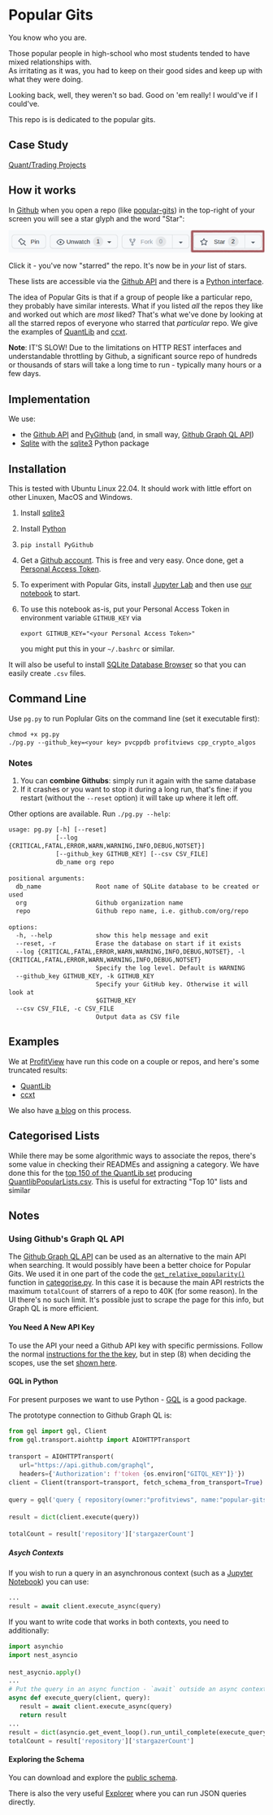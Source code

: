 # Popular Gits

You know who you are.

Those popular people in high-school who most students tended to have mixed relationships with.  
As irritating as it was, you had to keep on their good sides and keep up with what they were doing.

Looking back, well, they weren't so bad.  Good on 'em really!  I would've if I could've.

This repo is is dedicated to the popular gits.

## Case Study

[Quant/Trading Projects](https://profitview.net/blog/open-source-trading-projects)

## How it works

In [Github](https://github.com) when you open a repo (like [popular-gits](https://github.com/profitviews/popular-gits)) 
in the top-right of your screen you will see a star glyph and the word "Star":

![Star example](/assets/images/github_top_right.png)

Click it - you've now "starred" the repo.  It's now be in _your_ list of stars.

These lists are accessible via the [Github API](https://docs.github.com/en/rest) and there is a [Python interface](https://github.com/PyGithub/PyGithub).

The idea of Popular Gits is that if a group of people like a particular repo, they probably have similar interests.
What if you listed _all_ the repos they like and worked out which are _most_ liked?
That's what we've done by looking at all the starred repos of everyone who starred that _particular_ repo.
We give the examples of [QuantLib](/Quantlib.md) and [ccxt](/ccxt.md).

**Note**: IT'S SLOW!  Due to the limitations on HTTP REST interfaces and understandable throttling by Github, 
a significant source repo of hundreds or thousands of stars will take a long time to run - 
typically many hours or a few days.

## Implementation

We use:
* the [Github API](https://docs.github.com/en/rest) and [PyGithub](https://github.com/PyGithub/PyGithub) (and, in small way, [Github Graph QL API](https://docs.github.com/en/graphql))
* [Sqlite](https://www.sqlite.org/index.html) with the [sqlite3](https://docs.python.org/3/library/sqlite3.html) Python package

## Installation

This is tested with Ubuntu Linux 22.04.  It should work with little effort on other Linuxen, MacOS and Windows.

1. Install [sqlite3](https://www.sqlite.org/download.html)
1. Install [Python](https://www.python.org/)
1. `pip install PyGithub`
1. Get a [Github account](https://github.com).  This is free and very easy.
   Once done, get a [Personal Access Token](https://github.com/settings/tokens).
1. To experiment with Popular Gits, install [Jupyter Lab](https://jupyter.org/install) and then use [our notebook](/popular_gits.ipynb) to start.
1. To use this notebook as-is, put your Personal Access Token in environment variable `GITHUB_KEY` via

   ```shell
   export GITHUB_KEY="<your Personal Access Token>"
   ```

   you might put this in your `~/.bashrc` or similar.


It will also be useful to install [SQLite Database Browser](https://sqlitebrowser.org/) so 
that you can easily create `.csv` files.

## Command Line

Use `pg.py` to run Poplular Gits on the command line (set it executable first):

```shell
chmod +x pg.py
./pg.py --github_key=<your key> pvcppdb profitviews cpp_crypto_algos
```

### Notes

1. You can **combine Githubs**: simply run it again with the same database
2. If it crashes or you want to stop it during a long run, that's fine: if you restart (without the `--reset` option) it will take up where it left off.

Other options are available.  Run `./pg.py --help`:

```
usage: pg.py [-h] [--reset]
             [--log {CRITICAL,FATAL,ERROR,WARN,WARNING,INFO,DEBUG,NOTSET}]
             [--github_key GITHUB_KEY] [--csv CSV_FILE]
             db_name org repo

positional arguments:
  db_name               Root name of SQLite database to be created or used
  org                   Github organization name
  repo                  Github repo name, i.e. github.com/org/repo

options:
  -h, --help            show this help message and exit
  --reset, -r           Erase the database on start if it exists
  --log {CRITICAL,FATAL,ERROR,WARN,WARNING,INFO,DEBUG,NOTSET}, -l {CRITICAL,FATAL,ERROR,WARN,WARNING,INFO,DEBUG,NOTSET}
                        Specify the log level. Default is WARNING
  --github_key GITHUB_KEY, -k GITHUB_KEY
                        Specify your GitHub key. Otherwise it will look at
                        $GITHUB_KEY
  --csv CSV_FILE, -c CSV_FILE
                        Output data as CSV file
```

## Examples

We at [ProfitView](https://profitview.net) have run this code on a couple or repos, and here's some truncated results:
* [QuantLib](/Quantlib.md)
* [ccxt](/ccxt.md)

We also have [a blog](https://profitview.net/blog/open-source-trading-projects) on this process.

## Categorised Lists

While there may be some algorithmic ways to associate the repos, there's some value in checking their READMEs
and assigning a category.  We have done this for the [top 150 of the QuantLib set](/QuantlibStarredGithubs_Top150.csv) producing [QuantlibPopularLists.csv](/QuantlibPopularLists.csv).  This is useful for extracting "Top 10" lists and similar

## Notes
### Using Github's Graph QL API

The [Github Graph QL API](https://docs.github.com/en/graphql) can be used as an alternative to the main API when searching.  It would possibly have been a better choice for Popular Gits.
We used it in one part of the code the [`get_relative_popularity()`](https://github.com/profitviews/popular-gits/blob/69e78e4a19bc92f10b19dfb5ed22ec77582718af/categorise.py#L54) function in [categorise.py](https://github.com/profitviews/popular-gits/blob/main/categorise.py).  In this case it is because the main API restricts the maximum `totalCount` of starrers of a repo to 40K (for some reason).  In the UI there's no such limit.  It's possible just to scrape the page for this info, but Graph QL is more efficient.

#### You Need A New API Key

To use the API your need a Github API key with specific permissions.  Follow the normal [instructions for the the key](https://docs.github.com/en/authentication/keeping-your-account-and-data-secure/creating-a-personal-access-token), but in step (8) when deciding the scopes, use the set [shown here](https://docs.github.com/en/graphql/guides/forming-calls-with-graphql).

#### GQL in Python

For present purposes we want to use Python - [GQL](https://github.com/graphql-python/gql) is a good package.

The prototype connection to Github Graph QL is:
```python
from gql import gql, Client
from gql.transport.aiohttp import AIOHTTPTransport

transport = AIOHTTPTransport(
   url="https://api.github.com/graphql", 
   headers={'Authorization': f'token {os.environ["GITQL_KEY"]}'})
client = Client(transport=transport, fetch_schema_from_transport=True)

query = gql('query { repository(owner:"profitviews", name:"popular-gits") {stargazerCount} }')

result = dict(client.execute(query))

totalCount = result['repository']['stargazerCount']
```

##### Asych Contexts

If you wish to run a query in an asynchronous context (such as a [Jupyter Notebook](https://jupyter.org/)) you can use:

```python
...
result = await client.execute_async(query)
```

If you want to write code that works in both contexts, you need to additionally:

```python
import asynchio
import nest_asyncio

nest_asycnio.apply()
...
# Put the query in an async function - `await` outside an async context is a syntax error
async def execute_query(client, query):
   result = await client.execute_async(query)
   return result
...
result = dict(asyncio.get_event_loop().run_until_complete(execute_query(client, query)))
totalCount = result['repository']['stargazerCount']
```

#### Exploring the Schema

You can download and explore the [public schema](https://docs.github.com/en/graphql/overview/public-schema).

There is also the very useful [Explorer](https://docs.github.com/en/graphql/overview/explorer) where you can run JSON queries directly.
